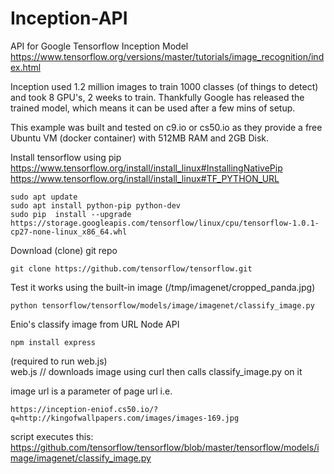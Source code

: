 # Inception-API
API for Google Tensorflow Inception Model
https://www.tensorflow.org/versions/master/tutorials/image_recognition/index.html

Inception used 1.2 million images to train 1000 classes (of things to detect) and took 8 GPU's, 2 weeks to train.
Thankfully Google has released the trained model, which means it can be used after a few mins of setup.

This example was built and tested on c9.io or cs50.io as they provide a free Ubuntu VM (docker container) with 512MB RAM and 2GB Disk.

Install tensorflow using pip    
https://www.tensorflow.org/install/install_linux#InstallingNativePip   
https://www.tensorflow.org/install/install_linux#TF_PYTHON_URL  

    sudo apt update
    sudo apt install python-pip python-dev
    sudo pip  install --upgrade https://storage.googleapis.com/tensorflow/linux/cpu/tensorflow-1.0.1-cp27-none-linux_x86_64.whl

Download (clone) git repo    

    git clone https://github.com/tensorflow/tensorflow.git

Test it works using the built-in image (/tmp/imagenet/cropped_panda.jpg)  

    python tensorflow/tensorflow/models/image/imagenet/classify_image.py

Enio's classify image from URL Node API   

    npm install express     
(required to run web.js)    
web.js // downloads image using curl then calls classify_image.py on it

image url is a parameter of page url i.e.   

    https://inception-eniof.cs50.io/?q=http://kingofwallpapers.com/images/images-169.jpg

script executes this:
    https://github.com/tensorflow/tensorflow/blob/master/tensorflow/models/image/imagenet/classify_image.py